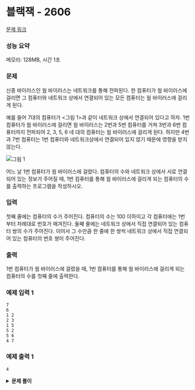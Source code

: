 # 블랙잭 - 2606

[문제 링크](https://www.acmicpc.net/problem/2606)

### 성능 요약

메모리: 128MB, 시간 1초

### 문제

신종 바이러스인 웜 바이러스는 네트워크를 통해 전파된다. 한 컴퓨터가 웜 바이러스에 걸리면 그 컴퓨터와 네트워크 상에서 연결되어 있는 모든 컴퓨터는 웜 바이러스에 걸리게 된다.

예를 들어 7대의 컴퓨터가 <그림 1>과 같이 네트워크 상에서 연결되어 있다고 하자. 1번 컴퓨터가 웜 바이러스에 걸리면 웜 바이러스는 2번과 5번 컴퓨터를 거쳐 3번과 6번 컴퓨터까지 전파되어 2, 3, 5, 6 네 대의 컴퓨터는 웜 바이러스에 걸리게 된다. 하지만 4번과 7번 컴퓨터는 1번 컴퓨터와 네트워크상에서 연결되어 있지 않기 때문에 영향을 받지 않는다.

![그림 1](https://www.acmicpc.net/upload/images/zmMEZZ8ioN6rhCdHmcIT4a7.png)

어느 날 1번 컴퓨터가 웜 바이러스에 걸렸다. 컴퓨터의 수와 네트워크 상에서 서로 연결되어 있는 정보가 주어질 때, 1번 컴퓨터를 통해 웜 바이러스에 걸리게 되는 컴퓨터의 수를 출력하는 프로그램을 작성하시오.

### 입력

첫째 줄에는 컴퓨터의 수가 주어진다. 컴퓨터의 수는 100 이하이고 각 컴퓨터에는 1번 부터 차례대로 번호가 매겨진다. 둘째 줄에는 네트워크 상에서 직접 연결되어 있는 컴퓨터 쌍의 수가 주어진다. 이어서 그 수만큼 한 줄에 한 쌍씩 네트워크 상에서 직접 연결되어 있는 컴퓨터의 번호 쌍이 주어진다.

### 출력

1번 컴퓨터가 웜 바이러스에 걸렸을 때, 1번 컴퓨터를 통해 웜 바이러스에 걸리게 되는 컴퓨터의 수를 첫째 줄에 출력한다.

### 예제 입력 1

```
7
6
1 2
2 3
1 5
5 2
5 6
4 7
```

### 예제 출력 1

```
4
```

<details><summary><b>문제 풀이</b></summary>
<div markdown="1">

저번에 그래프 탐색 때문에 애를 좀 먹었더니, 이해를 좀 하긴 했나보다. 단 번에 풀 수 있었다. DFS 방식보다는 BFS가 디버깅도 쉽고, 효율적이라고 생각해 BFS 방식으로 풀이했다.

우선 그래프를 이차원 배열로 선언하고 그 인덱스를 정점으로 잡고,
정점에 연결된 다른 정점들을 입력받은 정보를 통해서 채워주었다.

```js
const graph = Array.from(Array(V + 1), () => []);

for (let edge of edges) {
  const [from, to] = edge;
  graph[from].push(to);
  graph[to].push(from);
}
```

그리고 바이러스를 퍼뜨리는 함수를 큐를 이용해서 만들어줬다.

- 첫 시작 노드를 큐에 넣어준 후에 방문처리를 한다.
- 큐의 길이가 0이 될 때까지, 즉 바이러스 컴퓨터와 연결된 컴퓨터가 없을 때까지 반복한다.
- 큐에서 연결된 컴퓨터들이 담긴 배열을 꺼낸다.
- 배열에 담긴 각 컴퓨터들을 방문처리하고, 그 컴퓨터에 연결된 컴퓨터들을 큐에 넣어준다.

```js
const spread = (start) => {
  const q = [];
  q.push(graph[start]);
  visited[start] = 1;

  while (q.length) {
    const candidates = q.shift();

    for (let vertex of candidates) {
      if (visited[vertex]) continue;

      visited[vertex] = 1;
      q.push(graph[vertex]);
    }
  }
};
```

함수를 마친 후에 방문한 컴퓨터들은 모두 바이러스에 전염된 것. visited 배열에서 1의 개수를 세고, 원래 바이러스 컴퓨터의 개수 1을 빼준다.

#### 전체 코드

```js
const [v, m, ...links] = require("fs")
  .readFileSync("./input.txt")
  .toString()
  .trim()
  .split("\n");

const V = Number(v);
const M = Number(m);
const edges = links.map((link) => link.split(" ").map((v) => +v));
const VIRUS_COM = 1;

function Solution(V, M, edges) {
  const graph = Array.from(Array(V + 1), () => []);
  const visited = new Array(V + 1).fill(0);

  for (let edge of edges) {
    const [from, to] = edge;
    graph[from].push(to);
    graph[to].push(from);
  }

  const spread = (start) => {
    const q = [];
    q.push(graph[start]);
    visited[start] = 1;

    while (q.length) {
      const candidates = q.shift();

      for (let vertex of candidates) {
        if (visited[vertex]) continue;

        visited[vertex] = 1;
        q.push(graph[vertex]);
      }
    }
  };

  spread(VIRUS_COM);

  const answer = visited.filter((v) => v === 1).length - 1;
  console.log(answer);
}

Solution(V, M, edges);
```

</div>
</details>
